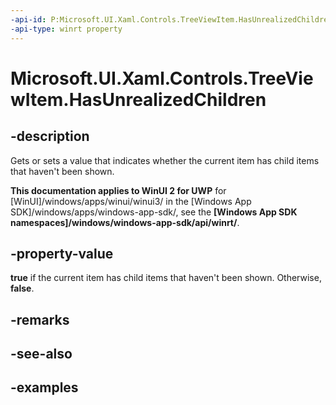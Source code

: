 ```yaml
---
-api-id: P:Microsoft.UI.Xaml.Controls.TreeViewItem.HasUnrealizedChildren
-api-type: winrt property
---
```

<!-- Property syntax.
public bool HasUnrealizedChildren { get;  set; }
-->

# Microsoft.UI.Xaml.Controls.TreeViewItem.HasUnrealizedChildren


## -description

Gets or sets a value that indicates whether the current item has child items that haven't been shown.


**This documentation applies to WinUI 2 for UWP** for [WinUI]/windows/apps/winui/winui3/ in the [Windows App SDK]/windows/apps/windows-app-sdk/, see the **[Windows App SDK namespaces]/windows/windows-app-sdk/api/winrt/**.

## -property-value

**true** if the current item has child items that haven't been shown. Otherwise, **false**.


## -remarks


## -see-also


## -examples


